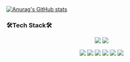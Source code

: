 

[![Anurag's GitHub stats](https://github-readme-stats.vercel.app/api?username=stevey-sy&hide=stars)](https://github.com/stevey-sy/github-readme-stats)

### 🛠Tech Stack🛠
<div align=center>
    <p>
     <img src="https://img.shields.io/badge/Java-007396?style=flat-square&logo=Java&logoColor=white"/>
    <img src="https://img.shields.io/badge/Android-3DDC84?style=flat-square&logo=Android&logoColor=white"/>
    </p>
    <img src="https://img.shields.io/badge/PHP-777BB4?style=flat-square&logo=PHP&logoColor=white"/>
    <img src="https://img.shields.io/badge/MySQL-4479A1?style=flat-square&logo=MySQL&logoColor=white"/>
    <img src="https://img.shields.io/badge/HTML5-E34F26?style=flat-square&logo=HTML5&logoColor=white"/>
    <img src="https://img.shields.io/badge/CSS-1572B6?style=flat-square&logo=CSS3&logoColor=white"/>
    <img src="https://img.shields.io/badge/JavaScript-F7DF1E?style=flat-square&logo=JavaScript&logoColor=white"/>
    <img src="https://img.shields.io/badge/Amazon AWS-232F3E?style=flat-square&logo=Amazon AWS&logoColor=white"/>
    
</div>

